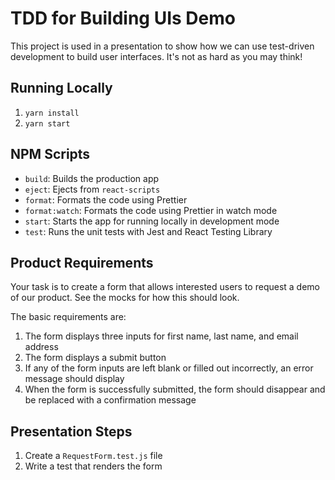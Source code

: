 # TDD for Building UIs Demo

This project is used in a presentation to show how we can use test-driven development to build user interfaces. It's not as hard as you may think!

## Running Locally

1. `yarn install`
2. `yarn start`

## NPM Scripts

- `build`: Builds the production app
- `eject`: Ejects from `react-scripts`
- `format`: Formats the code using Prettier
- `format:watch`: Formats the code using Prettier in watch mode
- `start`: Starts the app for running locally in development mode
- `test`: Runs the unit tests with Jest and React Testing Library

## Product Requirements

Your task is to create a form that allows interested users to request a demo of our product. See the mocks for how this should look.

The basic requirements are:
1. The form displays three inputs for first name, last name, and email address
2. The form displays a submit button
3. If any of the form inputs are left blank or filled out incorrectly, an error message should display
4. When the form is successfully submitted, the form should disappear and be replaced with a confirmation message

## Presentation Steps

1. Create a `RequestForm.test.js` file
2. Write a test that renders the form
